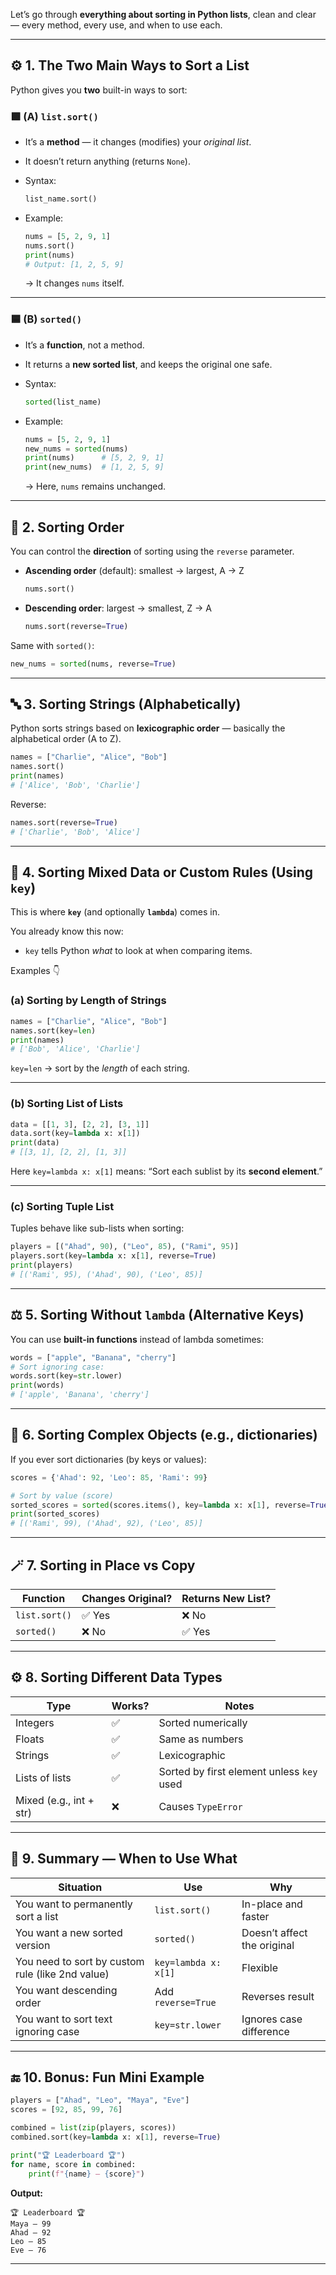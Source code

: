 Let’s go through **everything about sorting in Python lists**, clean and clear — every method, every use, and when to use each.

---

## ⚙️ 1. The Two Main Ways to Sort a List

Python gives you **two** built-in ways to sort:

### 🟩 (A) `list.sort()`

* It’s a **method** — it changes (modifies) your *original list*.
* It doesn’t return anything (returns `None`).
* Syntax:

  ```python
  list_name.sort()
  ```
* Example:

  ```python
  nums = [5, 2, 9, 1]
  nums.sort()
  print(nums)
  # Output: [1, 2, 5, 9]
  ```

  → It changes `nums` itself.

---

### 🟦 (B) `sorted()`

* It’s a **function**, not a method.
* It returns a **new sorted list**, and keeps the original one safe.
* Syntax:

  ```python
  sorted(list_name)
  ```
* Example:

  ```python
  nums = [5, 2, 9, 1]
  new_nums = sorted(nums)
  print(nums)      # [5, 2, 9, 1]
  print(new_nums)  # [1, 2, 5, 9]
  ```

  → Here, `nums` remains unchanged.

---

## 🔁 2. Sorting Order

You can control the **direction** of sorting using the `reverse` parameter.

* **Ascending order** (default): smallest → largest, A → Z

  ```python
  nums.sort()
  ```

* **Descending order**: largest → smallest, Z → A

  ```python
  nums.sort(reverse=True)
  ```

Same with `sorted()`:

```python
new_nums = sorted(nums, reverse=True)
```

---

## 🔤 3. Sorting Strings (Alphabetically)

Python sorts strings based on **lexicographic order** — basically the alphabetical order (A to Z).

```python
names = ["Charlie", "Alice", "Bob"]
names.sort()
print(names)
# ['Alice', 'Bob', 'Charlie']
```

Reverse:

```python
names.sort(reverse=True)
# ['Charlie', 'Bob', 'Alice']
```

---

## 🔢 4. Sorting Mixed Data or Custom Rules (Using `key`)

This is where **`key`** (and optionally **`lambda`**) comes in.

You already know this now:

* `key` tells Python *what* to look at when comparing items.

Examples 👇

### (a) Sorting by Length of Strings

```python
names = ["Charlie", "Alice", "Bob"]
names.sort(key=len)
print(names)
# ['Bob', 'Alice', 'Charlie']
```

`key=len` → sort by the *length* of each string.

---

### (b) Sorting List of Lists

```python
data = [[1, 3], [2, 2], [3, 1]]
data.sort(key=lambda x: x[1])
print(data)
# [[3, 1], [2, 2], [1, 3]]
```

Here `key=lambda x: x[1]` means:
“Sort each sublist by its **second element**.”

---

### (c) Sorting Tuple List

Tuples behave like sub-lists when sorting:

```python
players = [("Ahad", 90), ("Leo", 85), ("Rami", 95)]
players.sort(key=lambda x: x[1], reverse=True)
print(players)
# [('Rami', 95), ('Ahad', 90), ('Leo', 85)]
```

---

## ⚖️ 5. Sorting Without `lambda` (Alternative Keys)

You can use **built-in functions** instead of lambda sometimes:

```python
words = ["apple", "Banana", "cherry"]
# Sort ignoring case:
words.sort(key=str.lower)
print(words)
# ['apple', 'Banana', 'cherry']
```

---

## 🧠 6. Sorting Complex Objects (e.g., dictionaries)

If you ever sort dictionaries (by keys or values):

```python
scores = {'Ahad': 92, 'Leo': 85, 'Rami': 99}

# Sort by value (score)
sorted_scores = sorted(scores.items(), key=lambda x: x[1], reverse=True)
print(sorted_scores)
# [('Rami', 99), ('Ahad', 92), ('Leo', 85)]
```

---

## 🪄 7. Sorting in Place vs Copy

| Function      | Changes Original? | Returns New List? |
| ------------- | ----------------- | ----------------- |
| `list.sort()` | ✅ Yes             | ❌ No              |
| `sorted()`    | ❌ No              | ✅ Yes             |

---

## ⚙️ 8. Sorting Different Data Types

| Type                    | Works? | Notes                                     |
| ----------------------- | ------ | ----------------------------------------- |
| Integers                | ✅      | Sorted numerically                        |
| Floats                  | ✅      | Same as numbers                           |
| Strings                 | ✅      | Lexicographic                             |
| Lists of lists          | ✅      | Sorted by first element unless `key` used |
| Mixed (e.g., int + str) | ❌      | Causes `TypeError`                        |

---

## 🧩 9. Summary — When to Use What

| Situation                                        | Use                  | Why                         |
| ------------------------------------------------ | -------------------- | --------------------------- |
| You want to permanently sort a list              | `list.sort()`        | In-place and faster         |
| You want a new sorted version                    | `sorted()`           | Doesn’t affect the original |
| You need to sort by custom rule (like 2nd value) | `key=lambda x: x[1]` | Flexible                    |
| You want descending order                        | Add `reverse=True`   | Reverses result             |
| You want to sort text ignoring case              | `key=str.lower`      | Ignores case difference     |

---

## 🔚 10. Bonus: Fun Mini Example

```python
players = ["Ahad", "Leo", "Maya", "Eve"]
scores = [92, 85, 99, 76]

combined = list(zip(players, scores))
combined.sort(key=lambda x: x[1], reverse=True)

print("🏆 Leaderboard 🏆")
for name, score in combined:
    print(f"{name} — {score}")
```

**Output:**

```
🏆 Leaderboard 🏆
Maya — 99
Ahad — 92
Leo — 85
Eve — 76
```

---
